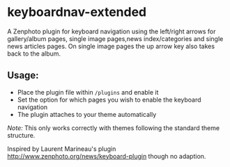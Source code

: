 keyboardnav-extended
====================

A Zenphoto plugin for keyboard navigation using the left/right arrows for gallery/album pages, single image pages,news index/categories and single news articles pages. On single image pages the up arrow key also takes back to the album.

## Usage:

 - Place the plugin file within `/plugins` and enable it
 -  Set the option for which pages you wish to enable the keyboard navigation
 - The plugin attaches to your theme automatically

*Note:* This only works correctly with themes following the standard theme structure. 

Inspired by Laurent Marineau's plugin http://www.zenphoto.org/news/keyboard-plugin though no adaption.

